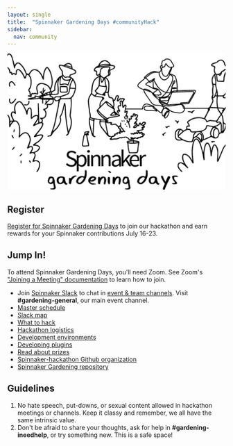 ```yaml
---
layout: single
title:  "Spinnaker Gardening Days #communityHack"
sidebar:
  nav: community
---
```

![image](SpinnakerGardeningDays.jpg)
## Register
[Register for Spinnaker Gardening Days](https://go.armory.io/gardening) to join our hackathon and earn rewards for your Spinnaker contributions July 16-23.

## Jump In!
To attend Spinnaker Gardening Days, you'll need Zoom. See Zoom's ["Joining a Meeting" documentation](https://support.zoom.us/hc/en-us/articles/201362193-Joining-a-Meeting) to learn how to join.

* Join [Spinnaker Slack](https://join.spinnaker.io) to chat in [event & team channels](slack-map.md). Visit __#gardening-general__, our main event channel.
* [Master schedule](schedule.md)
* [Slack map](slack-map.md)
* [What to hack](what-to-hack.md)
* [Hackathon logistics](hack-logistics.md)
* [Development environments](dev-environment.md)
* [Developing plugins](developing-plugins.md)
* [Read about prizes](prizes.md)
* [Spinnaker-hackathon Github organization](https://github.com/spinnaker-hackathon)
* [Spinnaker Gardening repository](https://github.com/spinnaker-hackathon/gardening)


## Guidelines
1. No hate speech, put-downs, or sexual content allowed in hackathon meetings or channels. Keep it classy and remember, we all have the same intrinsic value.
2. Don't be afraid to share your thoughts, ask for help in __#gardening-ineedhelp__, or try something new. This is a safe space!
